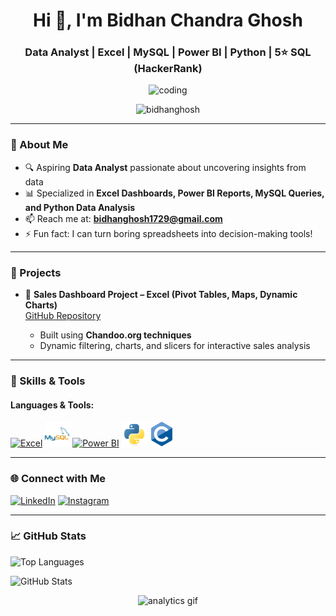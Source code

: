 <h1 align="center">Hi 👋, I'm Bidhan Chandra Ghosh</h1>
<h3 align="center">Data Analyst | Excel | MySQL | Power BI | Python | 5⭐ SQL (HackerRank)</h3>

<p align="center">
  <img src="https://camo.githubusercontent.com/cae12fddd9d6982901d82580bdf321d81fb299141098ca1c2d4891870827bf17/68747470733a2f2f6d69726f2e6d656469756d2e636f6d2f6d61782f313336302f302a37513379765349765f7430696f4a2d5a2e676966" alt="coding" width="400"/>
</p>

<p align="center">
  <img src="https://komarev.com/ghpvc/?username=bidhanghosh&label=Profile%20views&color=0e75b6&style=flat" alt="bidhanghosh" />
</p>

---

### 🚀 About Me

- 🔍 Aspiring **Data Analyst** passionate about uncovering insights from data  
- 📊 Specialized in **Excel Dashboards, Power BI Reports, MySQL Queries, and Python Data Analysis**   
- 📫 Reach me at: **bidhanghosh1729@gmail.com**  
- ⚡ Fun fact: I can turn boring spreadsheets into decision-making tools!  

---

### 📌 Projects

- 🔸 **Sales Dashboard Project – Excel (Pivot Tables, Maps, Dynamic Charts)**  
    [GitHub Repository](https://github.com/Bidhanghosh/DATA-ANALYSIS-PRACTICE)  

  - Built using **Chandoo.org techniques**  
  - Dynamic filtering, charts, and slicers for interactive sales analysis

---

### 💼 Skills & Tools

#### Languages & Tools:
<p align="left">
  <a href="https://www.microsoft.com/en-us/microsoft-365/excel" target="_blank"><img src="https://img.icons8.com/color/48/microsoft-excel-2019--v1.png" alt="Excel" width="40" height="40"/></a>
  <a href="https://www.mysql.com/" target="_blank"><img src="https://raw.githubusercontent.com/devicons/devicon/master/icons/mysql/mysql-original-wordmark.svg" alt="MySQL" width="40" height="40"/></a>
  <a href="https://powerbi.microsoft.com/" target="_blank"><img src="https://img.icons8.com/color/48/power-bi.png" alt="Power BI" width="40" height="40"/></a>
  <a href="https://www.python.org/" target="_blank"><img src="https://raw.githubusercontent.com/devicons/devicon/master/icons/python/python-original.svg" alt="Python" width="40" height="40"/></a>
  <a href="https://www.cprogramming.com/" target="_blank"><img src="https://raw.githubusercontent.com/devicons/devicon/master/icons/c/c-original.svg" alt="C" width="40" height="40"/></a>
</p>

---

### 🌐 Connect with Me

<p align="left">
  <a href="https://in.linkedin.com/in/bidhan-chandra-ghosh-54b40b224" target="_blank"><img src="https://raw.githubusercontent.com/rahuldkjain/github-profile-readme-generator/master/src/images/icons/Social/linked-in-alt.svg" alt="LinkedIn" height="30" width="40"/></a>
  <a href="https://instagram.com/yoursbidhan" target="_blank"><img src="https://raw.githubusercontent.com/rahuldkjain/github-profile-readme-generator/master/src/images/icons/Social/instagram.svg" alt="Instagram" height="30" width="40"/></a>
</p>

---

### 📈 GitHub Stats

<p align="left">
  <img src="https://github-readme-stats.vercel.app/api/top-langs?username=bidhanghosh&show_icons=true&locale=en&layout=compact" alt="Top Languages"/>
</p>

<p align="left">
  <img src="https://github-readme-stats.vercel.app/api?username=bidhanghosh&show_icons=true&locale=en" alt="GitHub Stats"/>
</p>

<p align="center">
  <img src="https://www.edureka.co/blog/wp-content/uploads/2018/08/Insurance-Leadspace-Aniamted.gif" alt="analytics gif" width="300"/>
</p>


